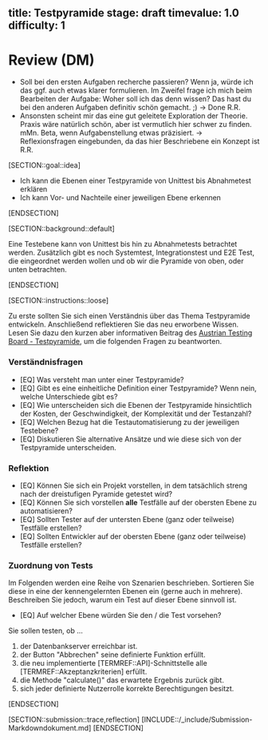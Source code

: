 title: Testpyramide
stage: draft
timevalue: 1.0
difficulty: 1
---
# Review (DM)
- Soll bei den ersten Aufgaben recherche passieren? Wenn ja, würde ich das ggf. auch etwas klarer formulieren. Im Zweifel frage ich mich beim Bearbeiten der Aufgabe: Woher soll ich das denn wissen? Das hast du bei den anderen Aufgaben definitiv schön gemacht. ;) -> Done R.R.
- Ansonsten scheint mir das eine gut geleitete Exploration der Theorie. Praxis wäre natürlich schön, aber ist vermutlich hier schwer zu finden. mMn. Beta, wenn Aufgabenstellung etwas präzisiert. -> Reflexionsfragen eingebunden, da das hier Beschriebene ein Konzept ist R.R.

[SECTION::goal::idea]

- Ich kann die Ebenen einer Testpyramide von Unittest bis Abnahmetest erklären
- Ich kann Vor- und Nachteile einer jeweiligen Ebene erkennen

[ENDSECTION]

[SECTION::background::default]

Eine Testebene kann von Unittest bis hin zu Abnahmetests betrachtet werden. Zusätzlich gibt es noch
Systemtest, Integrationstest und E2E Test, die eingeordnet werden wollen und ob wir die Pyramide von
oben, oder unten betrachten.

[ENDSECTION]

[SECTION::instructions::loose]

Zu erste sollten Sie sich einen Verständnis über das Thema Testpyramide entwickeln. Anschließend
reflektieren Sie das neu erworbene Wissen. Lesen Sie dazu den kurzen aber informativen Beitrag des
[Austrian Testing Board - Testpyramide](https://www.austriantestingboard.at/die-testautomationspyramide-ein-einfaches-gebilde-voller-missverstaendnisse/), um die folgenden
Fragen zu beantworten.

### Verständnisfragen

- [EQ] Was versteht man unter einer Testpyramide?
- [EQ] Gibt es eine einheitliche Definition einer Testpyramide? Wenn nein, welche Unterschiede gibt es?
- [EQ] Wie unterscheiden sich die Ebenen der Testpyramide hinsichtlich der Kosten, der Geschwindigkeit,
  der Komplexität und der Testanzahl?
- [EQ] Welchen Bezug hat die Testautomatisierung zu der jeweiligen Testebene?
- [EQ] Diskutieren Sie alternative Ansätze und wie diese sich von der Testpyramide unterscheiden.

### Reflektion

- [EQ] Können Sie sich ein Projekt vorstellen, in dem tatsächlich streng nach der dreistufigen
  Pyramide getestet wird?
- [EQ] Können Sie sich vorstellen **alle** Testfälle auf der obersten Ebene zu automatisieren?
- [EQ] Sollten Tester auf der untersten Ebene (ganz oder teilweise) Testfälle erstellen?
- [EQ] Sollten Entwickler auf der obersten Ebene (ganz oder teilweise) Testfälle erstellen?

### Zuordnung von Tests

Im Folgenden werden eine Reihe von Szenarien beschrieben. Sortieren Sie diese in eine der
kennengelernten Ebenen ein (gerne auch in mehrere). Beschreiben Sie jedoch, warum ein Test auf
dieser Ebene sinnvoll ist.

- [EQ] Auf welcher Ebene würden Sie den / die Test vorsehen?

Sie sollen testen, ob ...

1. der Datenbankserver erreichbar ist.
2. der Button "Abbrechen" seine definierte Funktion erfüllt.
3. die neu implementierte [TERMREF::API]-Schnittstelle alle [TERMREF::Akzeptanzkriterien]
   erfüllt.
4. die Methode "calculate()" das erwartete Ergebnis zurück gibt.
5. sich jeder definierte Nutzerrolle korrekte Berechtigungen besitzt.

[ENDSECTION]

[SECTION::submission::trace,reflection]
[INCLUDE::/_include/Submission-Markdowndokument.md]
[ENDSECTION]
